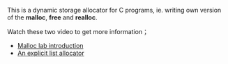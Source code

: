 This is a dynamic storage allocator for C programs, ie. writing own version of the **malloc**, **free** and **realloc**.

Watch these two video to get more information；

* [Malloc lab introduction](http://vimeo.com/22473433)
* [An explicit list allocator](http://vimeo.com/22728196)
